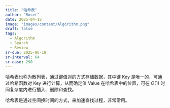 ```yaml
---
title: "哈希表"
author: "Roser"
date: 2025-04-15
image: "images/content/Algorithm.png"
draft: false
tags:
  - Algorithm
  - Search
  - Review
sr-due: 2025-06-18
sr-interval: 64
sr-ease: 290
---
```

哈希表也称为散列表，通过键值对的方式存储数据，其中键 Key 是唯一的，可通过哈希函数对 Key 进行计算，从而确定值 Value 在哈希表中的位置，可在 $O(1)$ 时间复杂度内进行插入、删除和查找。

哈希表是通过空间换时间的方式，来加速查找过程，非常常用。